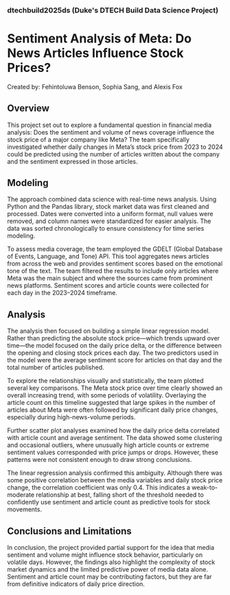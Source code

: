 ### dtechbuild2025ds (Duke's DTECH Build Data Science Project)

# Sentiment Analysis of Meta: Do News Articles Influence Stock Prices?
Created by: Fehintoluwa Benson, Sophia Sang, and Alexis Fox


## Overview

This project set out to explore a fundamental question in financial media analysis: Does the sentiment and volume of news coverage influence the stock price of a major company like Meta? 
The team specifically investigated whether daily changes in Meta’s stock price from 2023 to 2024 could be predicted using the number of articles written about the company and the sentiment
expressed in those articles.

## Modeling 

The approach combined data science with real-time news analysis. Using Python and the Pandas library, stock market data was first cleaned and processed. Dates were converted into a uniform format, null values were removed, and column names were standardized for easier analysis. The data was sorted chronologically to ensure consistency for time series modeling.

To assess media coverage, the team employed the GDELT (Global Database of Events, Language, and Tone) API. This tool aggregates news articles from across the web and provides sentiment scores based on the emotional tone of the text. The team filtered the results to include only articles where Meta was the main subject and where the sources came from prominent news platforms. Sentiment scores and article counts were collected for each day in the 2023–2024 timeframe.


## Analysis 

The analysis then focused on building a simple linear regression model. Rather than predicting the absolute stock price—which trends upward over time—the model focused on the daily price delta, or the difference between the opening and closing stock prices each day. The two predictors used in the model were the average sentiment score for articles on that day and the total number of articles published.

To explore the relationships visually and statistically, the team plotted several key comparisons. The Meta stock price over time clearly showed an overall increasing trend, with some periods of volatility. Overlaying the article count on this timeline suggested that large spikes in the number of articles about Meta were often followed by significant daily price changes, especially during high-news-volume periods.

Further scatter plot analyses examined how the daily price delta correlated with article count and average sentiment. The data showed some clustering and occasional outliers, where unusually high article counts or extreme sentiment values corresponded with price jumps or drops. However, these patterns were not consistent enough to draw strong conclusions.

The linear regression analysis confirmed this ambiguity. Although there was some positive correlation between the media variables and daily stock price change, the correlation coefficient was only 0.4. This indicates a weak-to-moderate relationship at best, falling short of the threshold needed to confidently use sentiment and article count as predictive tools for stock movements.

## Conclusions and Limitations

In conclusion, the project provided partial support for the idea that media sentiment and volume might influence stock behavior, particularly on volatile days. However, the findings also highlight the complexity of stock market dynamics and the limited predictive power of media data alone. Sentiment and article count may be contributing factors, but they are far from definitive indicators of daily price direction.
